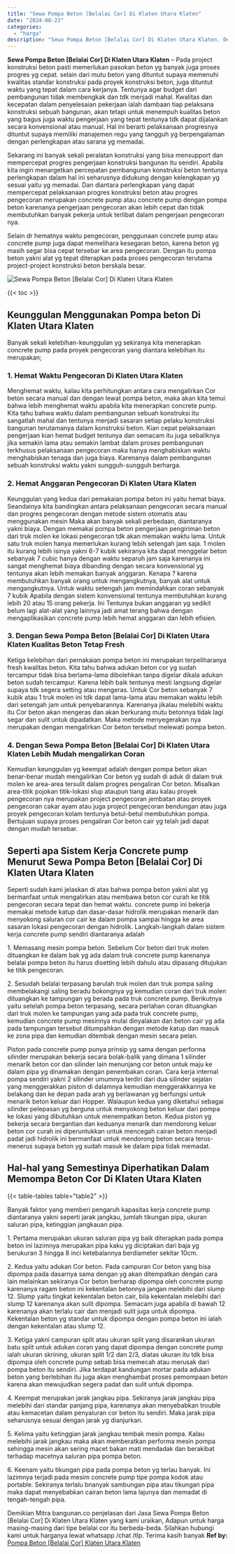 ```yaml
---
title: "Sewa Pompa Beton [Belalai Cor] Di Klaten Utara Klaten"
date: "2024-08-23"
categories: 
  - "harga"
description: "Sewa Pompa Beton [Belalai Cor] Di Klaten Utara Klaten. Demikian Mitra bangunan.co penjelasan dari Jasa Sewa Pompa Beton [Belalai Cor] Di Klaten Utara Klate..."
---
```


**Sewa Pompa Beton \[Belalai Cor\] Di Klaten Utara Klaten** – Pada project konstruksi beton pasti memerlukan pasokan beton yg banyak juga proses progres yg cepat. selain dari mutu beton yang dituntut supaya memenuhi kwalitas standar konstruksi pada proyek konstruksi beton, juga dituntut waktu yang tepat dalam cara kerjanya. Tentunya agar budget dari pembangunan tidak membengkak dan tdk menjadi mahal. Kwalitas dan kecepatan dalam penyelesaian pekerjaan ialah dambaan tiap pelaksana konstruksi sebuah bangunan, akan tetapi untuk menempuh kualitas beton yang bagus juga waktu pengerjaan yang tepat tentunya tdk dapat dijalankan secara konvensional atau manual. Hal ini berarti pelaksanaan progresnya dituntut supaya memiliki manajemen regu yang tangguh yg berpengalaman dengan perlengkapan atau sarana yg memadai.

Sekarang ini banyak sekali peralatan konstruksi yang bisa mensupport dan mempercepat progres pengerjaan konstruksi bangunan itu sendiri. Apabila kita ingin menargetkan percepatan pembangunan konstruksi beton tentunya perlengkapan dalam hal ini seharusnya didukung dengan kelengkapan yg sesuai yaitu yg memadai. Dan diantara perlengkapan yang dapat mempercepat pelaksanaan progres konstruksi beton atau progres pengecoran merupakan concrete pump atau concrete pump dengan pompa beton karenanya pengerjaan pengecoran akan lebih cepat dan tidak membutuhkan banyak pekerja untuk terlibat dalam pengerjaan pengecoran nya.

Selain dr hematnya waktu pengecoran, penggunaan concrete pump atau concrete pump juga dapat memelihara kesegaran beton, karena beton yg masih segar bisa cepat tersebar ke area pengecoran. Dengan itu pompa beton yakni alat yg tepat diterapkan pada proses pengecoran terutama project-project konstruksi beton berskala besar.

![Sewa Pompa Beton [Belalai Cor] Di Klaten Utara Klaten](/images/sewa-concrete-pump-28.png)

{{< toc >}}

## Keunggulan Menggunakan Pompa beton Di Klaten Utara Klaten

Banyak sekali kelebihan-keunggulan yg sekiranya kita menerapkan concrete pump pada proyek pengecoran yang diantara kelebihan itu merupakan;

### 1\. Hemat Waktu Pengecoran Di Klaten Utara Klaten

Menghemat waktu, kalau kita perhitungkan antara cara mengalirkan Cor beton secara manual dan dengan lewat pompa beton, maka akan kita temui bahwa lebih menghemat waktu apabila kita menerapkan concrete pump. Kita tahu bahwa waktu dalam pembangunan sebuah konstruksi itu sangatlah mahal dan tentunya menjadi sasaran setiap pelaku konstruksi bangunan terutamanya dalam konstruksi beton. Kian cepat pelaksanaan pengerjaan kian hemat budget tentunya dan semacam itu juga sebaliknya jika semakin lama atau semakin lambat dalam proses pembangunan terkhusus pelaksanaan pengecoran maka hanya menghabiskan waktu menghabiskan tenaga dan juga biaya. Karenanya dalam pembangunan sebuah konstruksi waktu yakni sungguh-sungguh berharga.

### 2\. Hemat Anggaran Pengecoran Di Klaten Utara Klaten

Keunggulan yang kedua dari pemakaian pompa beton ini yaitu hemat biaya. Seandainya kita bandingkan antara pelaksanaan pengecoran secara manual dan progres pengecoran dengan metode sistem otomatis atau menggunakan mesin Maka akan banyak sekali perbedaan, diantaranya yakni biaya. Dengan memakai pompa beton pengerjaan pengiriman beton dari truk molen ke lokasi pengecoran tdk akan memakan waktu lama. Untuk satu truk molen hanya memerlukan kurang lebih setengah jam saja. 1 molen itu kurang lebih isinya yakni 6-7 kubik sekiranya kita dapat menggelar beton sebanyak 7 cubic hanya dengan waktu separuh jam saja karenanya ini sangat menghemat biaya dibanding dengan secara konvensional yg tentunya akan lebih memakan banyak anggaran. Kenapa ? karena membutuhkan banyak orang untuk mengangkutnya, banyak alat untuk mengangkutnya. Untuk waktu setengah jam memindahkan coran sebanyak 7 kubik Apabila dengan sistem konvensional tentunya membutuhkan kurang lebih 20 atau 15 orang pekerja. Ini Tentunya bukan anggaran yg sedikit belum lagi alat-alat yang lainnya jadi amat terang bahwa dengan mengaplikasikan concrete pump lebih hemat anggaran dan lebih efisien.

### 3\. Dengan Sewa Pompa Beton \[Belalai Cor\] Di Klaten Utara Klaten Kualitas Beton Tetap Fresh

Ketiga kelebihan dari pemakaian pompa beton ini merupakan terpeliharanya fresh kwalitas beton. Kita tahu bahwa adukan beton cor yg sudah tercampur tidak bisa berlama-lama dibolehkan tanpa digelar dikala adukan beton sudah tercampur. Karena lebih baik tentunya mesti langsung digelar supaya tdk segera setting atau mengeras. Untuk Cor beton sebanyak 7 kubik atau 1 truk molen ini tdk dapat lama-lama atau memakan waktu lebih dari setengah jam untuk penyebarannya. Karenanya jikalau melebihi waktu itu Cor beton akan mengeras dan akan berkurang mutu betonnya tidak lagi segar dan sulit untuk dipadatkan. Maka metode menyegerakan nya merupakan dengan mengalirkan Cor beton tersebut melewati pompa beton.

### 4\. Dengan Sewa Pompa Beton \[Belalai Cor\] Di Klaten Utara Klaten Lebih Mudah mengalirkan Coran

Kemudian keunggulan yg keempat adalah dengan pompa beton akan benar-benar mudah mengalirkan Cor beton yg sudah di aduk di dalam truk molen ke area-area tersulit dalam progres pengaliran Cor beton. Misalkan area-titik pojokan titik-lokasi slup ataupun tiang atau kalau proyek pengecoran nya merupakan project pengecoran jembatan atau proyek pengecoran cakar ayam atau juga project pengecoran bendungan atau juga proyek pengecoran kolam tentunya betul-betul membutuhkan pompa. Bertujuan supaya proses pengaliran Cor beton cair yg telah jadi dapat dengan mudah tersebar.

## Seperti apa Sistem Kerja Concrete pump Menurut Sewa Pompa Beton \[Belalai Cor\] Di Klaten Utara Klaten

Seperti sudah kami jelaskan di atas bahwa pompa beton yakni alat yg bermanfaat untuk mengalirkan atau membawa beton cor curah ke titik pengecoran secara tepat dan hemat waktu. concrete pump ini bekerja memakai metode katup dan dasar-dasar hidrolik merupakan menarik dan menyokong saluran cor cair ke dalam pompa sampai hingga ke area sasaran lokasi pengecoran dengan hidrolik. Langkah-langkah dalam sistem kerja concrete pump sendiri diantaranya adalah

1\. Memasang mesin pompa beton. Sebelum Cor beton dari truk molen dituangkan ke dalam bak yg ada dalam truk concrete pump karenanya belalai pompa beton itu harus disetting lebih dahulu atau dipasang ditujukan ke titik pengecoran.

2\. Sesudah belalai terpasang barulah truk molen dan truk pompa saling membelakangi saling beradu bokongnya yg kemudian coran dari truk molen dituangkan ke tampungan yg berada pada truk concrete pump. Berikutnya yaitu setelah pompa beton terpasang, secara perlahan coran dituangkan dari truk molen ke tampungan yang ada pada truk concrete pump, kemudian concrete pump mesinnya mulai dinyalakan dan beton cair yg ada pada tampungan tersebut ditumpahkan dengan metode katup dan masuk ke zona pipa dan kemudian ditembak dengan mesin secara pelan.

Piston pada concrete pump punya prinsip yg sama dengan performa silinder merupakan bekerja secara bolak-balik yang dimana 1 silinder menarik beton cor dan silinder lain menunjang cor beton untuk maju ke dalam pipa yg dinamakan dengan penembakan coran. Cara kerja internal pompa sendiri yakni 2 silinder umumnya terdiri dari dua silinder sejalan yang menggerakkan piston di dalamnya kemudian menggerakkannya ke belakang dan ke depan pada arah yg berlawanan yg berfungsi untuk menarik beton keluar dari Hopper. Walaupun kedua yang diketahui sebagai silinder pelepasan yg berguna untuk menyokong beton keluar dari pompa ke lokasi yang dibutuhkan untuk menempatkan beton. Kedua piston yg bekerja secara bergantian dan keduanya menarik dan mendorong keluar beton cor curah ini diperuntukkan untuk mencegah cairan beton menjadi padat jadi hidrolik ini bermanfaat untuk mendorong beton secara terus-menerus supaya beton yg sudah masuk ke dalam pipa tidak memadat.

## Hal-hal yang Semestinya Diperhatikan Dalam Memompa Beton Cor Di Klaten Utara Klaten

{{< table-tables table="table2" >}}

Banyak faktor yang memberi pengaruh kapasitas kerja concrete pump diantaranya yakni seperti jarak jangkau, jumlah tikungan pipa, ukuran saluran pipa, ketinggian jangkauan pipa.

1\. Pertama merupakan ukuran saluran pipa yg baik diterapkan pada pompa beton ini lazimnya merupakan pipa kaku yg diciptakan dari baja yg berukuran 3 hingga 8 inci ketebalannya berdiameter sekitar 10cm.

2\. Kedua yaitu adukan Cor beton. Pada campuran Cor beton yang bisa dipompa pada dasarnya sama dengan yg akan ditempatkan dengan cara lain melainkan sekiranya Cor beton berharap dipompa oleh concrete pump karenanya ragam beton ini kekentalan betonnya jangan melebihi dari slump 12. Slump yaitu tingkat kekentalan beton cair, bila kekentalan melebihi dari slump 12 karenanya akan sulit dipompa. Semacam juga apabila di bawah 12 karenanya akan terlalu cair dan menjadi sulit juga untuk dipompa. Kekentalan beton yg standar untuk dipompa dengan pompa beton ini ialah dengan kekentalan atau slump 12.

3\. Ketiga yakni campuran split atau ukuran split yang disarankan ukuran batu split untuk adukan coran yang dapat dipompa dengan concrete pump ialah ukuran skrining, ukuran split 1/2 dan 2/3, diatas ukuran itu tdk bisa dipompa oleh concrete pump sebab bisa memecah atau merusak dari pompa beton itu sendiri. Jika terdapat kandungan mortar pada adukan beton yang berlebihan itu juga akan menghambat proses pemompaan beton karena akan mewujudkan segera padat dan sulit untuk dipompa.

4\. Keempat merupakan jarak jangkau pipa. Sekiranya jarak jangkau pipa melebihi dari standar panjang pipa, karenanya akan menyebabkan trouble atau kemacetan dalam penyaluran cor beton itu sendiri. Maka jarak pipa seharusnya sesuai dengan jarak yg dianjurkan.

5\. Kelima yaitu ketinggian jarak jangkau tembak mesin pompa. Kalau melebihi jarak jangkau maka akan memberatkan performa mesin pompa sehingga mesin akan sering macet bakan mati mendadak dan berakibat terhadap macetnya saluran pipa pompa beton.

6\. Keenam yaitu tikungan pipa pada pompa beton yg terlau banyak. Ini lazimnya terjadi pada mesim concrete pump tipe pompa kodok atau portable. Sekiranya terlalu bnanyak sambungan pipa atau tikungan pipa maka dapat menyebabkan cairan beton lama lajunya dan memadat di tengah-tengah pipa.

Demikian Mitra bangunan.co penjelasan dari Jasa Sewa Pompa Beton \[Belalai Cor\] Di Klaten Utara Klaten yang kami uraikan, Adapun untuk harga masing-masing dari tipe belalai cor itu berbeda-beda. Silahkan hubungi kami untuk harganya lewat whatsapp /chat /tlp. Terima kasih banyak
**Ref by:** [Pompa Beton [Belalai Cor] Klaten Utara Klaten](https://id.wikipedia.org/wiki/Pompa)
